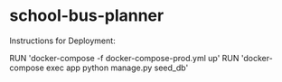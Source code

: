 # school-bus-planner

Instructions for Deployment:

RUN 'docker-compose -f docker-compose-prod.yml up'
RUN 'docker-compose exec app python manage.py seed_db'